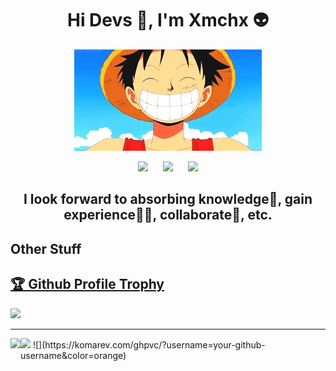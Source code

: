<h1 align="center">Hi Devs 👋, I'm Xmchx 👽</h1>


<p align="center">
  <img src="https://raw.githubusercontent.com/XmchxUp/XmchxUp/master/img/giphy.webp" width=300>
</p>

<p align="center">
  <a href="https://twitter.com/FantasyOverflow"><img src="https://img.shields.io/badge/twitter-%231DA1F2.svg?&style=for-the-badge&logo=twitter&logoColor=white" /></a>
  &nbsp;&nbsp;&nbsp;&nbsp;
  <a href="mailto:sunhuayangak47@gmail.com"><img src="https://img.shields.io/badge/gmail-%23D14836.svg?&style=for-the-badge&logo=gmail&logoColor=white" /></a>
  &nbsp;&nbsp;&nbsp;&nbsp;
  <a href="https://www.facebook.com/profile.php?id=100036373952166"><img src="https://img.shields.io/badge/facebook-%231877F2.svg?&style=for-the-badge&logo=facebook&logoColor=white" /></a>
</p>

<h2 align="center">
  I look forward to absorbing knowledge🧠, gain experience👨‍🏭, collaborate🤝, etc.
</h2>

## Other Stuff
<a href="https://github.com/ryo-ma/github-profile-trophy"><h2>🏆 Github Profile Trophy</h2></a>
<a href="https://github.com/ryo-ma/github-profile-trophy">
  <img src="https://github-profile-trophy.vercel.app/?username=xmchxup&column=7"/>
</a>

---
<div>
  <img height="170" align="left" src="https://github-readme-stats.vercel.app/api?username=xmchxup&count_private=true&include_all_commits=true" />
  <img src="https://github-readme-stats.vercel.app/api/top-langs/?username=xmchxup&layout=compact" />
  ![](https://komarev.com/ghpvc/?username=your-github-username&color=orange)
  <!--START_SECTION:waka-->
  <!--END_SECTION:waka-->
</div>




